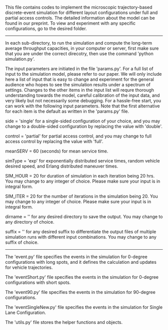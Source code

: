 This file contains codes to implement the microscopic trajectory-based discrete-event simulation for different layout configurations under full and partial access controls. The detailed information about the model can be found in our preprint. To view and experiment with any specific configurations, go to the desired folder.

****

In each sub-directory, to run the simulation and compute the long-term average throughput capacities, in your computer or server, first make sure that you are under the correct direcotry, then use the command 'python simulation.py'.

The input parameters are initiated in the file 'params.py'. For a full list of input to the simulation model, please refer to our paper. We will only include here a list of input that is easy to change and experiment for the general audience who hopes to see the simulation results under a spectrum of settings. Changes to the other items in the input list will requre thorough understanding towards the model, careful calibration of the input data, and very likely but not necessarily some debugging. For a hassle-free start, you can work with the following input parameters. Note that the first alternative for each item is the default as written in the 'params.py' file.

side = 'single' for a single-sided configuration of your choice, and you may change to a double-sided configuration by replacing the value with 'double'.

control = 'partial' for partial access control, and you may change to full access control by replacing the value with 'full'.

meanSERV = 60 (seconds) for mean service time.

simType = 'exp' for exponentially distributed service times, random vehicle desired speed, and Erlang distributed maneuver times.

SIM_HOUR = 20 for duration of simulation in each iteration being 20 hrs. You may change to any integer of choice. Please make sure your input is in integral form.

SIM_ITER = 20 for the number of iterations in the simulation being 20. You may change to any integer of choice. Please make sure your input is in integral form.

dirname = '' for any desired directory to save the output. You may change to any directory of choice.

suffix = '' for any desired suffix to differentiate the output files of multiple simulation runs with different input combinations. You may change to any suffix of choice.

****

The 'event.py' file specifies the events in the simulation for 0-degree configurations with long spots, and it defines the calculation and updates for vehicle trajectories.

The 'eventShort.py' file specifies the events in the simulation for 0-degree configurations with short spots.

The 'event90.py' file specifies the events in the simulation for 90-degree configurations.

The 'eventSingleNew.py' file specifies the events in the simulation for Single Lane Configuration.

The 'utils.py' file stores the helper functions and objects.

